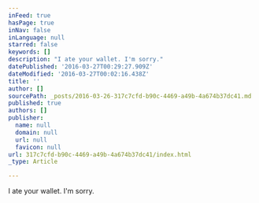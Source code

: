 ```yaml
---
inFeed: true
hasPage: true
inNav: false
inLanguage: null
starred: false
keywords: []
description: "I ate your wallet. I'm sorry."
datePublished: '2016-03-27T00:29:27.909Z'
dateModified: '2016-03-27T00:02:16.438Z'
title: ''
author: []
sourcePath: _posts/2016-03-26-317c7cfd-b90c-4469-a49b-4a674b37dc41.md
published: true
authors: []
publisher:
  name: null
  domain: null
  url: null
  favicon: null
url: 317c7cfd-b90c-4469-a49b-4a674b37dc41/index.html
_type: Article

---
```

I ate your wallet. I'm sorry.